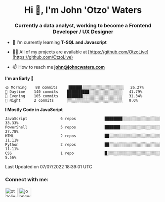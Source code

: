 <h1 align="center">Hi 👋, I'm John 'Otzo' Waters</h1>
<h3 align="center">Currently a data analyst, working to become a Frontend Developer / UX Designer</h3>

- 🌱 I’m currently learning **T-SQL and Javascript**

- 👨‍💻 All of my projects are available at [https://github.com/OtzoLive](https://github.com/OtzoLive)

- 📫 How to reach me **john@johncwaters.com**

<!--START_SECTION:waka-->
**I'm an Early 🐤** 

```text
🌞 Morning    88 commits     ██████░░░░░░░░░░░░░░░░░░░   26.27% 
🌆 Daytime    140 commits    ██████████░░░░░░░░░░░░░░░   41.79% 
🌃 Evening    105 commits    ███████░░░░░░░░░░░░░░░░░░   31.34% 
🌙 Night      2 commits      ░░░░░░░░░░░░░░░░░░░░░░░░░   0.6%

```


**I Mostly Code in JavaScript** 

```text
JavaScript               6 repos             ████████░░░░░░░░░░░░░░░░░   33.33% 
PowerShell               5 repos             ███████░░░░░░░░░░░░░░░░░░   27.78% 
HTML                     2 repos             ██░░░░░░░░░░░░░░░░░░░░░░░   11.11% 
Python                   2 repos             ██░░░░░░░░░░░░░░░░░░░░░░░   11.11% 
CSS                      1 repo              █░░░░░░░░░░░░░░░░░░░░░░░░   5.56%

```



 Last Updated on 07/07/2022 18:39:01 UTC
<!--END_SECTION:waka-->

<h3 align="left">Connect with me:</h3>
<p align="left">
<a href="https://twitter.com/otzolive" target="blank"><img align="center" src="https://raw.githubusercontent.com/rahuldkjain/github-profile-readme-generator/master/src/images/icons/Social/twitter.svg" alt="otzolive" height="30" width="40" /></a>
<a href="https://linkedin.com/in/johncwaters" target="blank"><img align="center" src="https://raw.githubusercontent.com/rahuldkjain/github-profile-readme-generator/master/src/images/icons/Social/linked-in-alt.svg" alt="johncwaters" height="30" width="40" /></a>
</p>
